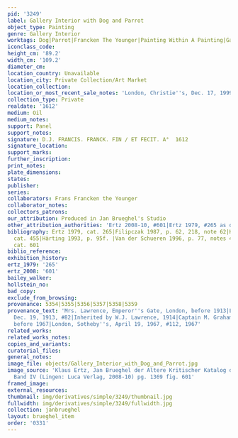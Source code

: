```yaml
---
pid: '3249'
label: Gallery Interior with Dog and Parrot
object_type: Painting
genre: Gallery Interior
worktags: Dog|Parrot|Francken The Younger|Painting Within A Painting|Gallery|Flowers|Sculpture|Shells
iconclass_code:
height_cm: '89.2'
width_cm: '109.2'
diameter_cm:
location_country: Unavailable
location_city: Private Collection/Art Market
location_collection:
location_or_most_recent_sale_notes: 'London, Christie''s, Dec. 17, 1999, inv. #7'
collection_type: Private
realdate: '1612'
medium: Oil
medium_notes:
support: Panel
support_notes:
signature: D.J. FRANCIS. FRANCK. FIN / ET FECIT. A°  1612
signature_location:
support_marks:
further_inscription:
print_notes:
plate_dimensions:
states:
publisher:
series:
collaborators: Frans Francken the Younger
collaborator_notes:
collectors_patrons:
our_attribution: Produced in Jan Brueghel's Studio
other_attribution_authorities: 'Ertz 2008-10, #601|Ertz 1979, #265 as questionable'
bibliography: Ertz 1979, cat. 265|Filipczak 1987, p. 62, 218, note 62|Härting 1989,
  cat. 455|Härting 1993, p. 95f. |Van der Schueren 1996, p. 77, notes 48-49|Ertz 2008-10,
  cat. 601
biblio_reference:
exhibition_history:
ertz_1979: '265'
ertz_2008: '601'
bailey_walker:
hollstein_no:
bad_copy:
exclude_from_browsing:
provenance: 5354|5355|5356|5357|5358|5359
provenance_text: 'Mrs. Lawrence, Emperor''s Gate, London, before 1913|London, Christie''s,
  Dec. 19, 1913, #82|Inherited by W.J. Lawrence, 1914|Captain M. Graham|Joseph Bliss,
  before 1967|London, Sotheby''s, April 19, 1967, #112, 1967'
related_works:
related_works_notes:
copies_and_variants:
curatorial_files:
general_notes:
image_file: objects/Gallery_Interior_with_Dog_and_Parrot.jpg
image_source: 'Klaus Ertz, Jan Brueghel der Altere Kritischer Katalog der Gemälde
  Band IV (Lingen: Luca Verlag, 2008-10) pg. 1369 fig. 601'
framed_image:
external_resources:
thumbnail: img/derivatives/simple/3249/thumbnail.jpg
fullwidth: img/derivatives/simple/3249/fullwidth.jpg
collection: janbrueghel
layout: brueghel_item
order: '0331'
---
```

